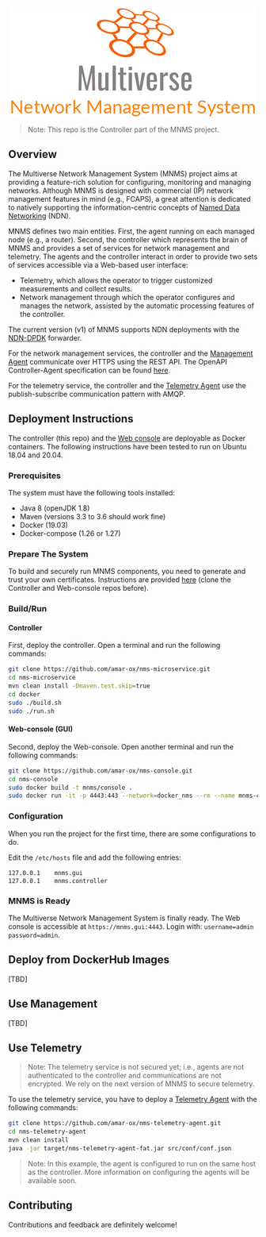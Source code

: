 <p align="center">
  <img src="docs/images/logo.png" alt="Multiverse Network Management System [Controller]" />
</p>

> Note: This repo is the Controller part of the MNMS project.

## Overview

The Multiverse Network Management System (MNMS) project aims at providing a feature-rich solution for configuring, monitoring and managing networks.
Although MNMS is designed with commercial (IP) network management features in mind (e.g., FCAPS), a great attention is dedicated to natively supporting the information-centric concepts of [Named Data Networking](https://named-data.net/) (NDN).

MNMS defines two main entities. First, the agent running on each managed node (e.g., a router). Second, the controller which represents the brain of MNMS and provides a set of services for network management and telemetry.
The agents and the controller interact in order to provide two sets of services accessible via a Web-based user interface:

- Telemetry, which allows the operator to trigger customized measurements and collect results.
- Network management through which the operator configures and manages the network, assisted by the automatic processing features of the controller.

The current version (v1) of MNMS supports NDN deployments with the [NDN-DPDK](https://github.com/usnistgov/ndn-dpdk) forwarder.

For the network management services, the controller and the [Management Agent](https://github.com/elmiomar/nms-agent) communicate over HTTPS using the REST API. The OpenAPI Controller-Agent specification can be found [here](docs/openapi/controller-to-agent.yaml).

For the telemetry service, the controller and the [Telemetry Agent](https://github.com/amar-ox/nms-telemetry-agent) use the publish-subscribe communication pattern with AMQP.

## Deployment Instructions

The controller (this repo) and the [Web console](https://github.com/amar-ox/nms-console) are deployable as Docker containers.
The following instructions have been tested to run on Ubuntu 18.04 and 20.04.

### Prerequisites

The system must have the following tools installed:

- Java 8 (openJDK 1.8)
- Maven (versions 3.3 to 3.6 should work fine)
- Docker (19.03)
- Docker-compose (1.26 or 1.27)

### Prepare The System

To build and securely run MNMS components, you need to generate and trust your own certificates.
Instructions are provided [here](GenerateCerts.md) (clone the Controller and Web-console repos before).

### Build/Run

#### Controller

First, deploy the controller. Open a terminal and run the following commands:

```bash
git clone https://github.com/amar-ox/nms-microservice.git
cd nms-microservice
mvn clean install -Dmaven.test.skip=true
cd docker
sudo ./build.sh
sudo ./run.sh
```

#### Web-console (GUI)

Second, deploy the Web-console. Open another terminal and run the following commands:

```bash
git clone https://github.com/amar-ox/nms-console.git
cd nms-console
sudo docker build -t mnms/console .
sudo docker run -it -p 4443:443 --network=docker_nms --rm --name mnms-console mnms/console
```

### Configuration

When you run the project for the first time, there are some configurations to do.

Edit the `/etc/hosts` file and add the following entries:

```text
127.0.0.1    mnms.gui
127.0.0.1    mnms.controller
```

### MNMS is Ready

The Multiverse Network Management System is finally ready.
The Web console is accessible at `https://mnms.gui:4443`.
Login with: `username=admin password=admin`.

## Deploy from DockerHub Images

[TBD]

## Use Management

[TBD]

## Use Telemetry

> Note: The telemetry service is not secured yet; i.e., agents are not authenticated to the controller and communications are not encrypted. We rely on the next version of MNMS to secure telemetry.

To use the telemetry service, you have to deploy a [Telemetry Agent](https://github.com/amar-ox/nms-telemetry-agent) with the following commands:

```bash
git clone https://github.com/amar-ox/nms-telemetry-agent.git
cd nms-telemetry-agent
mvn clean install
java -jar target/nms-telemetry-agent-fat.jar src/conf/conf.json
```

> Note: In this example, the agent is configured to run on the same host as the controller.
More information on configuring the agents will be available soon.

## Contributing

Contributions and feedback are definitely welcome!

